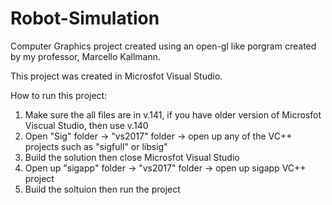 # Robot-Simulation
Computer Graphics project created using an open-gl like porgram created by my professor, Marcello Kallmann.

This project was created in Microsfot Visual Studio.

How to run this project:
  1) Make sure the all files are in v.141, if you have older version of Microsfot Viscual Studio, then use v.140
  2) Open "Sig" folder -> "vs2017" folder -> open up any of the VC++ projects such as "sigfull" or libsig"
  3) Build the solution then close Microsfot Visual Studio
  4) Open up "sigapp" folder -> "vs2017" folder -> open up sigapp VC++ project
  5) Build the soltuion then run the project

